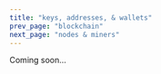 ```yaml
---
title: "keys, addresses, & wallets"
prev_page: "blockchain"
next_page: "nodes & miners"
---
```


Coming soon...
